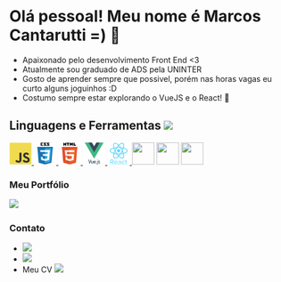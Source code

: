 # Olá pessoal! Meu nome é Marcos Cantarutti =) 👋

- Apaixonado pelo desenvolvimento Front End <3
- Atualmente sou graduado de ADS pela UNINTER
- Gosto de aprender sempre que possivel, porém nas horas vagas eu curto alguns joguinhos :D
- Costumo sempre estar explorando o VueJS e o React!  :rocket:



## Linguagens e Ferramentas <img src="https://media.giphy.com/media/WUlplcMpOCEmTGBtBW/giphy.gif" width="30">

<p align="left"> 
<a href="https://developer.mozilla.org/en-US/docs/Web/JavaScript" target="_blank"> <img src="https://raw.githubusercontent.com/devicons/devicon/master/icons/javascript/javascript-original.svg" alt="javascript" width="40" height="40"/> </a>	
<a href="https://www.w3schools.com/css/" target="_blank"> <img src="https://raw.githubusercontent.com/devicons/devicon/master/icons/css3/css3-original-wordmark.svg" alt="css3" width="40" height="40"/> </a>
<a href="https://www.w3.org/html/" target="_blank"> <img src="https://raw.githubusercontent.com/devicons/devicon/master/icons/html5/html5-original-wordmark.svg" alt="html5" width="40" height="40"/> </a> 
<a href="https://vuejs.org/" target="_blank"> <img src="https://raw.githubusercontent.com/devicons/devicon/master/icons/vuejs/vuejs-original-wordmark.svg" alt="VueJS" width="40" height="40"/> </a>
 <a href="https://pt-br.reactjs.org/" target="_blank"> <img src="https://raw.githubusercontent.com/devicons/devicon/master/icons/react/react-original-wordmark.svg" alt="React" width="40" height="40"/> </a>
<img src="https://cdn.jsdelivr.net/gh/devicons/devicon/icons/mysql/mysql-original-wordmark.svg" width="40" height="40"/>
<img src="https://cdn.jsdelivr.net/gh/devicons/devicon/icons/php/php-plain.svg" width="40" height="40"/>
<img src="https://cdn.jsdelivr.net/gh/devicons/devicon/icons/git/git-plain-wordmark.svg" width="40" height="40"/>
</p>



 ### Meu Portfólio

<a href="https://marcoscantarutti.github.io/Portfolio/" target="_blank"><img src="https://img.shields.io/badge/-Portf%C3%B3lio-lightgrey" width="80" target="_blank"></a>


### Contato
- <a href="https://www.linkedin.com/in/marcos-cantarutti/" target="_blank"><img src="https://img.shields.io/badge/-LinkedIn-%230077B5?style=for-the-badge&logo=linkedin&logoColor=white" target="_blank"></a>     
- <a href = "mailto:marcossandim21@gmail.com"><img src="https://img.shields.io/badge/Gmail-D14836?style=for-the-badge&logo=gmail&logoColor=white" target="_blank"></a>  
- Meu CV  <a href = "https://www.cvkeep.com/cv/marcoscantarutti" target="_blank"><img src="https://cdn-icons-png.flaticon.com/512/4337/4337299.png" target="_blank" width="20"> </a>
